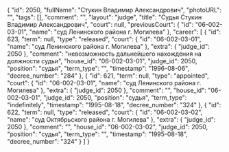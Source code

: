 {
    "id": 2050,
    "fullName": "Стукин Владимир Александрович",
    "photoURL": "",
    "tags": [],
    "comment": "",
    "layout": "judge",
    "title": "Судья Стукин Владимир Александрович",
    "court": null,
    "previousCourt": {
        "id": "06-002-03-01",
        "name": "суд Ленинского района г. Могилева"
    },
    "career": [
        {
            "id": 623,
            "term": null,
            "type": "released",
            "court": {
                "id": "06-002-03-01",
                "name": "суд Ленинского района г. Могилева"
            },
            "extra": {
                "judge_id": 2050
            },
            "comment": "невозможность дальнейшего нахождения на должности судьи",
            "house_id": "06-002-03-01",
            "judge_id": 2050,
            "position": "судья",
            "term_type": "",
            "timestamp": "1996-08-06",
            "decree_number": "284"
        },
        {
            "id": 621,
            "term": null,
            "type": "appointed",
            "court": {
                "id": "06-002-03-01",
                "name": "суд Ленинского района г. Могилева"
            },
            "extra": {
                "judge_id": 2050
            },
            "comment": "",
            "house_id": "06-002-03-01",
            "judge_id": 2050,
            "position": "судья",
            "term_type": "indefinitely",
            "timestamp": "1995-08-18",
            "decree_number": "324"
        },
        {
            "id": 622,
            "term": null,
            "type": "released",
            "court": {
                "id": "06-002-03-02",
                "name": "суд Октябрьского района г. Могилева"
            },
            "extra": {
                "judge_id": 2050
            },
            "comment": "",
            "house_id": "06-002-03-02",
            "judge_id": 2050,
            "position": "судья",
            "term_type": "",
            "timestamp": "1995-08-18",
            "decree_number": "324"
        }
    ]
}